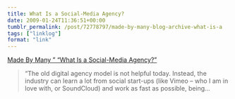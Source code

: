 ```yaml
---
title: What Is a Social-Media Agency?
date: 2009-01-24T11:36:51+00:00
tumblr_permalink: /post/72778797/made-by-many-blog-archive-what-is-a
tags: ["linklog"]
format: "link"
---
```


[Made By Many &#8221; &#8220;What Is a Social-Media Agency?&#8221;][1]

> &ldquo;The old digital agency model is not helpful today. Instead, the industry can learn a lot from social start-ups (like Vimeo &#8211; who I am in love with, or SoundCloud) and work as fast as possible, being&hellip;

[1]: https://www.madebymany.com/stories/what-is-a-social-media-agency
